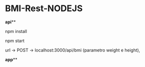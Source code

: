 # BMI-Rest-NODEJS

******api********

npm install

npm start

url -> POST -> localhost:3000/api/bmi (parametro weight e height),


******app********



